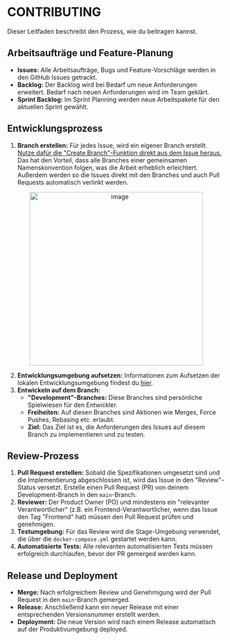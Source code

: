 # CONTRIBUTING

Dieser Leitfaden beschreibt den Prozess, wie du beitragen kannst.

## Arbeitsaufträge und Feature-Planung

-   **Issues:** Alle Arbeitsaufträge, Bugs und Feature-Vorschläge werden in den GitHub Issues getrackt.
-   **Backlog:** Der Backlog wird bei Bedarf um neue Anforderungen erweitert. Bedarf nach neuen Anforderungen wird im Team geklärt.
-   **Sprint Backlog:** Im Sprint Planning werden neue Arbeitspakete für den aktuellen Sprint gewählt.

## Entwicklungsprozess

1.  **Branch erstellen:** Für jedes Issue, wird ein eigener Branch erstellt. <ins>Nutze dafür die "Create Branch"-Funktion direkt aus dem Issue heraus.</ins> Das hat den Vorteil, dass alle Branches einer gemeinsamen Namenskonvention folgen, was die Arbeit erheblich erleichtert. Außerdem werden so die Issues direkt mit den Branches und auch Pull Requests automatisch verlinkt werden.

<div align="center">
    <img height="400" alt="image" src="https://github.com/user-attachments/assets/83886fd8-5fb0-4da5-93bb-6189e80b68f5" />
</div>

2.  **Entwicklungsumgebung aufsetzen:** Informationen zum Aufsetzen der lokalen Entwicklungsumgebung findest du [hier](/docs/development.md).
3.  **Entwickeln auf dem Branch:**
    -   **"Development"-Branches:** Diese Branches sind persönliche Spielwiesen für den Entwickler.
    -   **Freiheiten:** Auf diesen Branches sind Aktionen wie Merges, Force Pushes, Rebasing etc. erlaubt.
    -   **Ziel:** Das Ziel ist es, die Anforderungen des Issues auf diesem Branch zu implementieren und zu testen.

## Review-Prozess

1.  **Pull Request erstellen:** Sobald die Spezifikationen umgesetzt sind und die Implementierung abgeschlossen ist, wird das Issue in den "Review"-Status versetzt. Erstelle einen Pull Request (PR) von deinem Development-Branch in den `main`-Branch.
2.  **Reviewer:** Der Product Owner (PO) und mindestens ein "relevanter Verantwortlicher" (z.B. ein Frontend-Verantwortlicher, wenn das Issue den Tag "Frontend" hat) müssen den Pull Request prüfen und genehmigen.
3.  **Testumgebung:** Für das Review wird die Stage-Umgebung verwendet, die über die `docker-compose.yml` gestartet werden kann.
4.  **Automatisierte Tests:** Alle relevanten automatisierten Tests müssen erfolgreich durchlaufen, bevor der PR gemerged werden kann.

## Release und Deployment

-   **Merge:** Nach erfolgreichem Review und Genehmigung wird der Pull Request in den `main`-Branch gemerged.
-   **Release:** Anschließend kann ein neuer Release mit einer entsprechenden Versionsnummer erstellt werden.
-   **Deployment:** Die neue Version wird nach einem Release automatisch auf der Produktivumgebung deployed.
